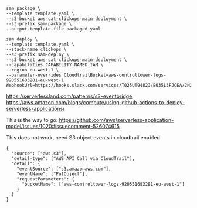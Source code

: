 ```
sam package \
--template template.yaml \
--s3-bucket aws-cat-clickops-main-deployment \
--s3-prefix sam-package \
--output-template-file packaged.yaml

sam deploy \
--template template.yaml \
--stack-name clickops \
--s3-prefix sam-deploy \
--s3-bucket aws-cat-clickops-main-deployment \
--capabilities CAPABILITY_NAMED_IAM \
--region eu-west-1 \
--parameter-overrides CloudtrailBucket=aws-controltower-logs-920551683281-eu-west-1 WebhookUrl=https://hooks.slack.com/services/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
```

https://serverlessland.com/patterns/s3-eventbridge
https://aws.amazon.com/blogs/compute/using-github-actions-to-deploy-serverless-applications/


This is the way to go:
https://github.com/aws/serverless-application-model/issues/1020#issuecomment-526074615


This does not work, need S3 object events in cloudtrail enabled
```
{
  "source": ["aws.s3"],
  "detail-type": ["AWS API Call via CloudTrail"],
  "detail": {
    "eventSource": ["s3.amazonaws.com"],
    "eventName": ["PutObject"],
    "requestParameters": {
      "bucketName": ["aws-controltower-logs-920551683281-eu-west-1"]
    }
  }
}
```